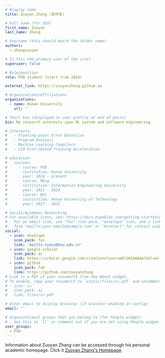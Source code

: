 ```yaml
---
# Display name
title: Zuoyan Zhang (张作言)

# Full name (for SEO)
first_name: Zuoyan
last_name: Zhang

# Username (this should match the folder name)
authors:
  - zhangzuoyan

# Is this the primary user of the site?
superuser: false

# Role/position
role: PhD student (start from 2024)

external_link: https://zuoyanzhang.github.io

# Organizations/Affiliations
organizations:
  - name: Hunan University
    url: ''

# Short bio (displayed in user profile at end of posts)
bio: My research interests span ML system and software engineering.

# interests:
#   - Floating-point Error Detection
#   - Program Analysis
#   - Machine Learning Compilers
#   - LLM Distributed Training Acceleration

# education:
#   courses:
#     - course: PhD 
#       institution: Hunan University
#       year: 2024 - present
#     - course: MEng
#       institution: Information Engineering University
#       year: 2021 - 2024
#     - course: BSc
#       institution: Henan University of Technology
#       year: 2017 - 2021

# Social/Academic Networking
# For available icons, see: https://docs.hugoblox.com/getting-started/page-builder/#icons
#   For an email link, use "fas" icon pack, "envelope" icon, and a link in the
#   form "mailto:your-email@example.com" or "#contact" for contact widget.
social:
  - icon: envelope
    icon_pack: fas
    link: 'mailto:zyanz@hnu.edu.cn'
  - icon: google-scholar
    icon_pack: ai
    link: https://scholar.google.com/citations?user=m6lSKEAAAAAJ&hl=en
  - icon: github
    icon_pack: fab
    link: https://github.com/zuoyanzhang
# Link to a PDF of your resume/CV from the About widget.
# To enable, copy your resume/CV to `static/files/cv.pdf` and uncomment the lines below.
# - icon: cv
#   icon_pack: ai
#   link: files/cv.pdf

# Enter email to display Gravatar (if Gravatar enabled in Config)
email: ''

# Organizational groups that you belong to (for People widget)
#   Set this to `[]` or comment out if you are not using People widget.
user_groups:
  - PhD
---
```


Information about Zuoyan Zhang can be accessed through his personal academic homepage. Click it [Zuoyan Zhang's Homepage](https://zuoyanzhang.github.io).
<!-- [Zuoyan Zhang](https://zuoyanzhang.github.io) is a first-year PhD student at Hunan University under the supervisor Prof. Jie Zhao, where he is a member of the CYCLE Lab. Zhang got his MEng degree from the State Key Laboratory of Mathematical Engineering and Advanced Computing at Information Engineering University under the supervisor Prof. Shaozhong Guo in June 2024. His research interests span ML system and program analysis, with a particular focus on floating-point program error detection and automatic repair, as well as distributed parallel acceleration for LLM training. His research has been recognized with ASE, ISSTA. -->


<!-- ### Publications

<div style="margin-bottom: 20px;">
    <div style="color: #8B0000; font-weight: bold; margin-bottom: 5px; display: flex;">
        <div style="min-width: 40px; text-align: right; margin-right: 10px;">[C2]</div>
        <div style="flex: 1;">
            Arfa: an Agile Regime-based Floating-point Optimization Approach for Rounding Errors<br>
            <span style="color: #333; font-size: 0.9em; font-weight: lighter;">
                Jinchen Xu#, Mengqi Cui#, Fei Li, <strong>Zuoyan Zhang</strong>, Hongru Yang, Bei Zhou*, Jie Zhao* <br>
                <em>In Proceedings of the 33rd ACM International Symposium on Software Testing and Analysis (ISSTA 2024) Sep 2024</em>
            </span>
        </div>
    </div>
</div>

<div style="margin-bottom: 20px;">
    <div style="color: #8B0000; font-weight: bold; margin-bottom: 5px; display: flex;">
        <div style="min-width: 40px; text-align: right; margin-right: 10px;">[C1]</div>
        <div style="flex: 1;">
            Eiffel: Inferring Input Ranges of Significant Floating-point Errors via Polynomial Extrapolation<br>
            <span style="color: #333; font-size: 0.9em; font-weight: lighter;">
                <strong>Zuoyan Zhang</strong>, Bei Zhou, Jiangwei Hao, Hongru Yang, Mengqi Cui, Yuchang Zhou, Guanghui Song, Fei Li, Jinchen Xu*, Jie Zhao* <br>
                <em>In Proceedings of the 38th IEEE/ACM International Conference on Automated Software Engineering (ASE 2023) Sep 2023 </em>
            </span>
        </div>
    </div>
</div>

<div style="margin-bottom: 20px;">
    <div style="color: #8B0000; font-weight: bold; margin-bottom: 5px; display: flex;">
        <div style="min-width: 40px; text-align: right; margin-right: 10px;">[J1]</div>
        <div style="flex: 1;">
            Hierarchical search algorithm for error detection in floating-point arithmetic expressions<br>
            <span style="color: #333; font-size: 0.9em; font-weight: lighter;">
                <strong>Zuoyan Zhang#</strong>, Jinchen Xu#, Jiangwei Hao, Yang Qu, Haotian He, Bei Zhou*<br>
                <em>The Journal of Supercomputing</em>
            </span>
        </div>
    </div>
</div> -->